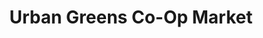 ---
title: "Urban Greens Co-Op Market"
url: /providence/urban-greens-co-op-market/
shop: supermarket
---